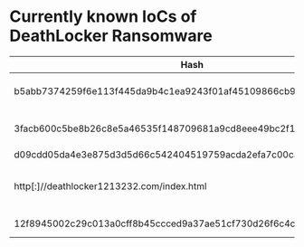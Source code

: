 # Currently known IoCs of DeathLocker Ransomware
|  Hash  | Type  | Description  | Path  | Note  |
|---|---|---|---|---|
|  b5abb7374259f6e113f445da9b4c1ea9243f01af45109866cb95a62dbb1458a2 |  SHA256 |  Displays Key to submit online  |  C:\DecryptKey.priv  | Always different  |
|  3facb600c5be8b26c8e5a46535f148709681a9cd8eee49bc2f1b8a1a61899cae |  SHA256 |  Ransomware note |  C:\Users\\*\Desktop\README_IM_VERY_IMPORTANT.txt  | Uses Decrypt Key file  |
|  d09cdd05da4e3e875d3d5d66c542404519759acda2efa7c00ca69aa3f6234de4 |  SHA256 | Log File  |  C:\Users\\*\AppData\Local\Microsoft\CLR_v4.0_32\UsageLogs\DeathLocker.exe.log  |  --  |
|  http[:]//deathlocker1213232.com/index.html |  URL |  CNC Server |  -- | Used to pay for the decryptor  |
|12f8945002c29c013a0cff8b45ccced9a37ae51cf730d26f6c4c94009774e3b2|SHA256|Initial Malware|--|--|